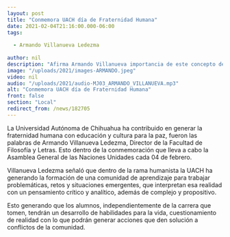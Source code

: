 ```yaml
---
layout: post
title: "Conmemora UACH día de Fraternidad Humana"
date: 2021-02-04T21:16:00.000-06:00
tags:
  
  - Armando Villanueva Ledezma
  
author: nil
description: "Afirma Armando Villanueva importancia de este concepto dentro de la máxima casa de estudios."
image: "/uploads/2021/images-ARMANDO.jpeg"
video: nil
audio: "/uploads/2021/audio-MJ03_ARMANDO_VILLANUEVA.mp3"
alt: "Conmemora UACH día de Fraternidad Humana"
front: false
section: "Local"
redirect_from: /news/182705
---
```


La Universidad Autónoma de Chihuahua ha contribuido en generar la  fraternidad humana con educación y cultura para la paz, fueron las palabras de Armando Villanueva Ledezma, Director de la Facultad de Filosofía y Letras. Esto dentro de la conmemoración que lleva a cabo la Asamblea General de las Naciones Unidades cada 04 de febrero.

Villanueva Ledezma señaló que dentro de la rama humanista la UACH ha generando la formación de una comunidad de aprendizaje para trabajar problemáticas, retos y situaciones emergentes, que interpretan esa realidad con un pensamiento crítico y analítico, además de  complejo y propositivo.

Esto generando que los alumnos, independientemente de la carrera que tomen, tendrán un desarrollo de habilidades para la vida, cuestionamiento de realidad con lo que podrán generar acciones que den solución a conflictos de la comunidad.